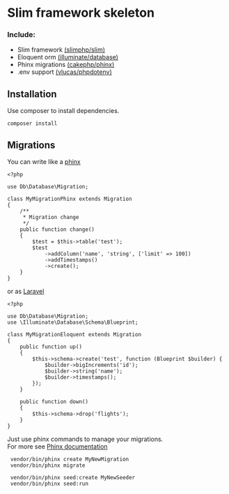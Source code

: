 # Slim framework skeleton

### Include:
- Slim framework [(slimphp/slim)](https://github.com/slimphp/Slim)
- Eloquent orm [(illuminate/database)](https://github.com/illuminate/database)
- Phinx migrations [(cakephp/phinx)](https://github.com/cakephp/phinx)
- .env support [(vlucas/phpdotenv)](https://github.com/vlucas/phpdotenv)

## Installation
Use composer to install dependencies.
 ```
 composer install
 ```
 
## Migrations
You can write like a [phinx](http://docs.phinx.org/en/latest/migrations.html)
```
<?php

use Db\Database\Migration;

class MyMigrationPhinx extends Migration
{
    /**
     * Migration change
     */
    public function change()
    {
        $test = $this->table('test');
        $test
            ->addColumn('name', 'string', ['limit' => 100])
            ->addTimestamps()
            ->create();
    }
}

```
or as [Laravel](https://laravel.com/docs/5.8/migrations)
```
<?php

use Db\Database\Migration;
use \Illuminate\Database\Schema\Blueprint;

class MyMigrationEloquent extends Migration
{
    public function up()
    {
        $this->schema->create('test', function (Blueprint $builder) {
            $builder->bigIncrements('id');
            $builder->string('name');
            $builder->timestamps();
        });
    }

    public function down()
    {
        $this->schema->drop('flights');
    }
}
```

Just use phinx commands to manage your migrations.  
For more see [Phinx documentation](http://docs.phinx.org/en/latest/commands.html)
 
 ```
  vendor/bin/phinx create MyNewMigration
  vendor/bin/phinx migrate
  
  vendor/bin/phinx seed:create MyNewSeeder
  vendor/bin/phinx seed:run
 ```